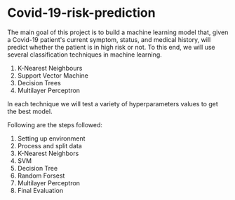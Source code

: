 # Covid-19-risk-prediction

The main goal of this project is to build a machine learning model that, given a Covid-19 patient's current symptom, status, and medical history, will predict whether the patient is in high risk or not. To this end, we will use several classification techniques in machine learning.

1. K-Nearest Neighbours
2. Support Vector Machine
3. Decision Trees
4. Multilayer Perceptron

In each technique we will test a variety of hyperparameters values to get the best model.

Following are the steps followed:

1. Setting up environment
2. Process and split data
3. K-Nearest Neighbors
4. SVM
5. Decision Tree
6. Random Forsest
7. Multilayer Perceptron
8. Final Evaluation
